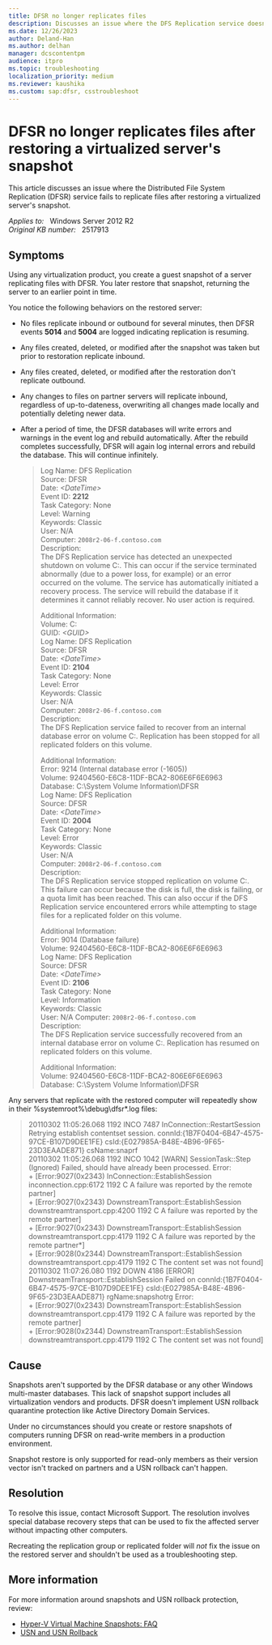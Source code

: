 ```yaml
---
title: DFSR no longer replicates files
description: Discusses an issue where the DFS Replication service doesn't replicate files after restoring a virtualized server's snapshot.
ms.date: 12/26/2023
author: Deland-Han
ms.author: delhan
manager: dcscontentpm
audience: itpro
ms.topic: troubleshooting
localization_priority: medium
ms.reviewer: kaushika
ms.custom: sap:dfsr, csstroubleshoot
---
```

# DFSR no longer replicates files after restoring a virtualized server's snapshot

This article discusses an issue where the Distributed File System Replication (DFSR) service fails to replicate files after restoring a virtualized server's snapshot.

_Applies to:_ &nbsp; Windows Server 2012 R2  
_Original KB number:_ &nbsp; 2517913

## Symptoms

Using any virtualization product, you create a guest snapshot of a server replicating files with DFSR. You later restore that snapshot, returning the server to an earlier point in time.

You notice the following behaviors on the restored server:

- No files replicate inbound or outbound for several minutes, then DFSR events **5014** and **5004** are logged indicating replication is resuming.
- Any files created, deleted, or modified after the snapshot was taken but prior to restoration replicate inbound.
- Any files created, deleted, or modified after the restoration don't replicate outbound.
- Any changes to files on partner servers will replicate inbound, regardless of up-to-dateness, overwriting all changes made locally and potentially deleting newer data.
- After a period of time, the DFSR databases will write errors and warnings in the event log and rebuild automatically. After the rebuild completes successfully, DFSR will again log internal errors and rebuild the database. This will continue infinitely.

    > Log Name:      DFS Replication  
    Source:        DFSR  
    Date:          *\<DateTime>*  
    Event ID: **2212**  
    Task Category: None  
    Level:         Warning  
    Keywords:      Classic  
    User:          N/A  
    Computer:      `2008r2-06-f.contoso.com`  
    Description:  
    The DFS Replication service has detected an unexpected shutdown on volume C:. This can occur if the service terminated abnormally (due to a power loss, for example) or an error occurred on the volume. The service has automatically initiated a recovery process. The service will rebuild the database if it determines it cannot reliably recover. No user action is required.
    >
    > Additional Information:  
    Volume: C:  
    GUID: *\<GUID>*  
    Log Name:      DFS Replication  
    Source:        DFSR  
    Date:          *\<DateTime>*  
    Event ID: **2104**  
    Task Category: None  
    Level:         Error  
    Keywords:      Classic  
    User:          N/A  
    Computer:      `2008r2-06-f.contoso.com`  
    Description:  
    The DFS Replication service failed to recover from an internal database error on volume C:. Replication has been stopped for all replicated folders on this volume.
    >
    > Additional Information:  
    Error: 9214 (Internal database error (-1605))  
    Volume: 92404560-E6C8-11DF-BCA2-806E6F6E6963  
    Database: C:\System Volume Information\DFSR  
    Log Name:      DFS Replication  
    Source:        DFSR  
    Date:          *\<DateTime>*  
    Event ID: **2004**  
    Task Category: None  
    Level:         Error  
    Keywords:      Classic  
    User:          N/A  
    Computer:      `2008r2-06-f.contoso.com`  
    Description:  
    The DFS Replication service stopped replication on volume C:. This failure can occur because the disk is full, the disk is failing, or a quota limit has been reached. This can also occur if the DFS Replication service encountered errors while attempting to stage files for a replicated folder on this volume.
    >
    > Additional Information:  
    Error: 9014 (Database failure)  
    Volume: 92404560-E6C8-11DF-BCA2-806E6F6E6963  
    Log Name:      DFS Replication  
    Source:        DFSR  
    Date:          *\<DateTime>*  
    Event ID: **2106**  
    Task Category: None  
    Level:         Information  
    Keywords:      Classic  
    User:          N/A
    Computer:      `2008r2-06-f.contoso.com`  
    Description:  
    The DFS Replication service successfully recovered from an internal database error on volume C:. Replication has resumed on replicated folders on this volume.
    >
    > Additional Information:  
    Volume: 92404560-E6C8-11DF-BCA2-806E6F6E6963  
    Database: C:\System Volume Information\DFSR  

Any servers that replicate with the restored computer will repeatedly show in their %systemroot%\debug\dfsr*.log files:

> 20110302 11:05:26.068 1192 INCO  7487   InConnection::RestartSession Retrying establish contentset session. connId:{1B7F0404-6B47-4575-97CE-B107D9DEE1FE} csId:{E027985A-B48E-4B96-9F65-23D3EAADE871} csName:snaprf  
20110302 11:05:26.068 1192 INCO  1042 [WARN]  SessionTask::Step (Ignored) Failed, should have already been processed. Error:  
\+ [Error:9027(0x2343) InConnection::EstablishSession inconnection.cpp:6172 1192 C A failure was reported by the remote partner]  
\+ [Error:9027(0x2343) DownstreamTransport::EstablishSession downstreamtransport.cpp:4200 1192 C A failure was reported by the remote partner]  
\+ [Error:9027(0x2343) DownstreamTransport::EstablishSession downstreamtransport.cpp:4179 1192 C A failure was reported by the remote partner*]  
\+ [Error:9028(0x2344) DownstreamTransport::EstablishSession downstreamtransport.cpp:4179 1192 C The content set was not found]  
20110302 11:07:26.080 1192 DOWN  4186 [ERROR]   DownstreamTransport::EstablishSession Failed on connId:{1B7F0404-6B47-4575-97CE-B107D9DEE1FE} csId:{E027985A-B48E-4B96-9F65-23D3EAADE871} rgName:snapshotrg Error:  
\+ [Error:9027(0x2343) DownstreamTransport::EstablishSession downstreamtransport.cpp:4179 1192 C A failure was reported by the remote partner]  
\+ [Error:9028(0x2344) DownstreamTransport::EstablishSession downstreamtransport.cpp:4179 1192 C The content set was not found]

## Cause

Snapshots aren't supported by the DFSR database or any other Windows multi-master databases. This lack of snapshot support includes all virtualization vendors and products. DFSR doesn't implement USN rollback quarantine protection like Active Directory Domain Services.

Under no circumstances should you create or restore snapshots of computers running DFSR on read-write members in a production environment.

Snapshot restore is only supported for read-only members as their version vector isn't tracked on partners and a USN rollback can't happen.

## Resolution

To resolve this issue, contact Microsoft Support. The resolution involves special database recovery steps that can be used to fix the affected server without impacting other computers.

Recreating the replication group or replicated folder will *not* fix the issue on the restored server and shouldn't be used as a troubleshooting step.

## More information

For more information around snapshots and USN rollback protection, review:

- [Hyper-V Virtual Machine Snapshots: FAQ](/previous-versions/windows/it-pro/windows-server-2008-R2-and-2008/dd560637(v=ws.10))
- [USN and USN Rollback](/previous-versions/windows/it-pro/windows-server-2008-R2-and-2008/dd348479(v=ws.10))
